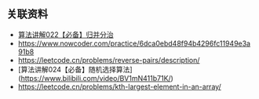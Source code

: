 ## 关联资料

- [算法讲解022【必备】归并分治](https://www.bilibili.com/video/BV1L14y1B7ef/)
- https://www.nowcoder.com/practice/6dca0ebd48f94b4296fc11949e3a91b8
- https://leetcode.cn/problems/reverse-pairs/description/
- [算法讲解024【必备】随机选择算法] (https://www.bilibili.com/video/BV1mN411b71K/)
- https://leetcode.cn/problems/kth-largest-element-in-an-array/